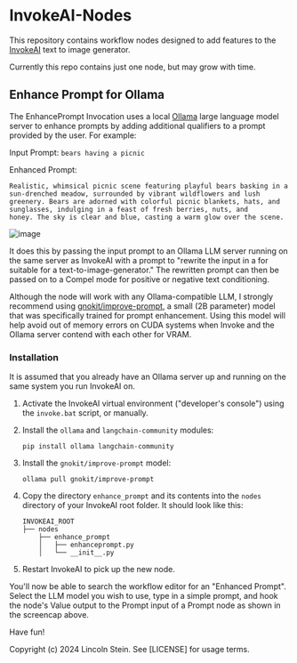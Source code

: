 # InvokeAI-Nodes

This repository contains workflow nodes designed to add features to
the [InvokeAI](https://invoke-ai.github.io/InvokeAI) text to image 
generator.

Currently this repo contains just one node, but may grow with time.

## Enhance Prompt for Ollama

The EnhancePrompt Invocation uses a local [Ollama](https://ollama.ai)
large language model server to enhance prompts by adding additional
qualifiers to a prompt provided by the user. For example:

Input Prompt:
```bears having a picnic```

Enhanced Prompt:
```
Realistic, whimsical picnic scene featuring playful bears basking in a
sun-drenched meadow, surrounded by vibrant wildflowers and lush
greenery. Bears are adorned with colorful picnic blankets, hats, and
sunglasses, indulging in a feast of fresh berries, nuts, and
honey. The sky is clear and blue, casting a warm glow over the scene.
```

![image](https://github.com/user-attachments/assets/18e2d03b-a419-4c8e-a5c9-982edf640d98)

It does this by passing the input prompt to an Ollama LLM server
running on the same server as InvokeAI with a prompt to "rewrite the
input in a for suitable for a text-to-image-generator." The rewritten
prompt can then be passed on to a Compel mode for positive or negative
text conditioning.

Although the node will work with any Ollama-compatible LLM, I strongly
recommend using
[gnokit/improve-prompt](https://ollama.com/gnokit/improve-prompt), a
small (2B parameter) model that was specifically trained for prompt
enhancement. Using this model will help avoid out of memory errors on
CUDA systems when Invoke and the Ollama server contend with each other
for VRAM.


### Installation

It is assumed that you already have an Ollama server up and running on
the same system you run InvokeAI on.

1. Activate the InvokeAI virtual environment ("developer's console")
   using the `invoke.bat` script, or manually.
   
2. Install the `ollama` and `langchain-community` modules:
   ```
   pip install ollama langchain-community
   ```

3. Install the `gnokit/improve-prompt` model:
   ```
   ollama pull gnokit/improve-prompt
   ```
   
4. Copy the directory `enhance_prompt` and its contents into the `nodes`
   directory of your InvokeAI root folder. It should look like this:
   ```
   INVOKEAI_ROOT
   ├── nodes
       ├── enhance_prompt
       │   ├── enhanceprompt.py
       │   └── __init__.py

   ```
5. Restart InvokeAI to pick up the new node.

You'll now be able to search the workflow editor for an "Enhanced
Prompt". Select the LLM model you wish to use, type in a simple
prompt, and hook the node's Value output to the Prompt input of 
a Prompt node as shown in the screencap above.

Have fun!

Copyright (c) 2024 Lincoln Stein. See [LICENSE] for usage terms.
